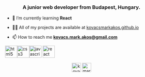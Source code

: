 <h1 align="center"Hello there! I'm Mark.</h1>
<h3 align="center">A junior web developer from Budapest, Hungary.</h3>

- 🌱 I’m currently learning **React**

- 👨‍💻 All of my projects are available at [kovacsmarkakos.github.io](https://kovacsmarkakos.github.io)

- 📫 How to reach me **kovacs.mark.akos@gmail.com**

<p align="left"><img src="https://devicons.github.io/devicon/devicon.git/icons/html5/html5-original-wordmark.svg" alt="html5" width="40" height="40"/><img src="https://devicons.github.io/devicon/devicon.git/icons/css3/css3-original-wordmark.svg" alt="css3" width="40" height="40"/><img src="https://devicons.github.io/devicon/devicon.git/icons/javascript/javascript-original.svg" alt="javascript" width="40" height="40"/> <img src="https://devicons.github.io/devicon/devicon.git/icons/react/react-original-wordmark.svg" alt="react" width="40" height="40"/></p>

<p align="center"> 
<a href="https://codepen.io/kovacsmarkakos" target="blank"><img align="center" src="https://cdn.jsdelivr.net/npm/simple-icons@3.0.1/icons/codepen.svg" alt="kovacsmarkakos" height="30" width="30" /></a>
<a href="https://instagram.com/mark.akos" target="blank"><img align="center" src="https://cdn.jsdelivr.net/npm/simple-icons@3.0.1/icons/instagram.svg" alt="mark.akos" height="30" width="30" /></a>
</p>
